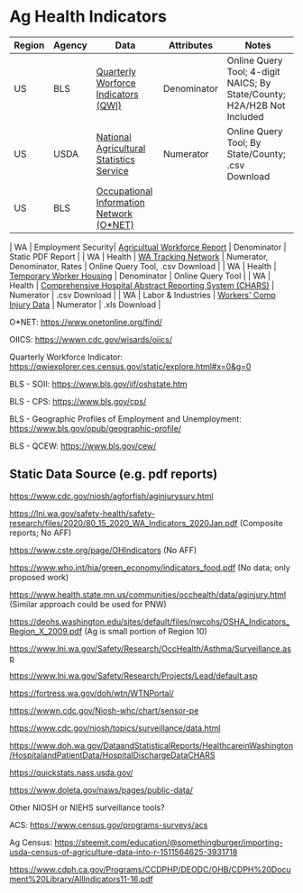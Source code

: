 # Ag Health Indicators

| Region | Agency | Data | Attributes | Notes |
| ------ | ------ | ---- | ---------- | ----- |
| US | BLS | [Quarterly Worforce Indicators (QWI)](https://qwiexplorer.ces.census.gov/static/explore.html) | Denominator | Online Query Tool; 4-digit NAICS; By State/County; H2A/H2B Not Included |
| US | USDA | [National Agricultural Statistics Service](https://quickstats.nass.usda.gov/) | Numerator | Online Query Tool; By State/County; .csv Download | 
| US | BLS | [Occupational Information Network (O\*NET)](https://www.onetcenter.org/overview.html) | 


| WA | Employment Security| [Agricultual Workforce Report](https://fortress.wa.gov/esd/employmentdata/reports-publications/industry-reports/agricultural-workforce-report) | Denominator | Static PDF Report |
| WA | Health | [WA Tracking Network](https://fortress.wa.gov/doh/wtn/WTNPortal/) | Numerator, Denominator, Rates | Online Query Tool, .csv Download |
| WA | Health | [Temporary Worker Housing](http://www.healthspace.com/Clients/Washington/State/Web.nsf/home.xsp) | Denominator | Online Query Tool |
| WA | Health | [Comprehensive Hospital Abstract Reporting System (CHARS)](http://www.doh.wa.gov/DataandStatisticalReports/HealthcareinWashington/HospitalandPatientData/HospitalDischargeDataCHARS) | Numerator | .csv Download | 
| WA | Labor & Industries | [Workers' Comp Injury Data](https://lni.wa.gov/claims/for-employers/workers-compensation-injury-data/injury-data) | Numerator | .xls Download |


O*NET: https://www.onetonline.org/find/

OIICS: https://wwwn.cdc.gov/wisards/oiics/

Quarterly Workforce Indicator: https://qwiexplorer.ces.census.gov/static/explore.html#x=0&g=0

BLS - SOII: https://www.bls.gov/iif/oshstate.htm

BLS - CPS: https://www.bls.gov/cps/

BLS - Geographic Profiles of Employment and Unemployment: https://www.bls.gov/opub/geographic-profile/

BLS - QCEW: https://www.bls.gov/cew/

## Static Data Source (e.g. pdf reports)

https://www.cdc.gov/niosh/agforfish/aginjurysurv.html

https://lni.wa.gov/safety-health/safety-research/files/2020/80_15_2020_WA_Indicators_2020Jan.pdf (Composite reports; No AFF)

https://www.cste.org/page/OHIndicators (No AFF)

https://www.who.int/hia/green_economy/indicators_food.pdf (No data; only proposed work)

https://www.health.state.mn.us/communities/occhealth/data/aginjury.html (Similar approach could be used for PNW)

https://deohs.washington.edu/sites/default/files/nwcohs/OSHA_Indicators_Region_X_2009.pdf (Ag is small portion of Region 10)

https://www.lni.wa.gov/Safety/Research/OccHealth/Asthma/Surveillance.asp

https://www.lni.wa.gov/Safety/Research/Projects/Lead/default.asp

https://fortress.wa.gov/doh/wtn/WTNPortal/

https://wwwn.cdc.gov/Niosh-whc/chart/sensor-pe

https://www.cdc.gov/niosh/topics/surveillance/data.html

https://www.doh.wa.gov/DataandStatisticalReports/HealthcareinWashington/HospitalandPatientData/HospitalDischargeDataCHARS

https://quickstats.nass.usda.gov/

https://www.doleta.gov/naws/pages/public-data/

Other NIOSH or NIEHS surveillance tools?

ACS: https://www.census.gov/programs-surveys/acs

Ag Census: https://steemit.com/education/@somethingburger/importing-usda-census-of-agriculture-data-into-r-1511564625-3931718

https://www.cdph.ca.gov/Programs/CCDPHP/DEODC/OHB/CDPH%20Document%20Library/AllIndicators11-16.pdf
